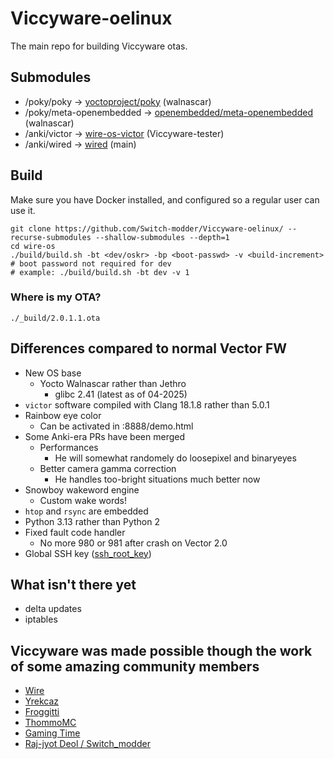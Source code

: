 # Viccyware-oelinux

The main repo for building Viccyware otas.

## Submodules

- /poky/poky -> [yoctoproject/poky](https://github.com/yoctoproject/poky) (walnascar)
- /poky/meta-openembedded -> [openembedded/meta-openembedded](https://github.com/openembedded/meta-openembedded) (walnascar)
- /anki/victor -> [wire-os-victor](https://github.com/Switch-modder/Viccyware) (Viccyware-tester)
- /anki/wired -> [wired](https://github.com/os-vector/wired) (main)

## Build

Make sure you have Docker installed, and configured so a regular user can use it.

```
git clone https://github.com/Switch-modder/Viccyware-oelinux/ --recurse-submodules --shallow-submodules --depth=1
cd wire-os
./build/build.sh -bt <dev/oskr> -bp <boot-passwd> -v <build-increment>
# boot password not required for dev
# example: ./build/build.sh -bt dev -v 1
```

### Where is my OTA?

`./_build/2.0.1.1.ota`

## Differences compared to normal Vector FW

-   New OS base
    -   Yocto Walnascar rather than Jethro
        -   glibc 2.41 (latest as of 04-2025)
-   `victor` software compiled with Clang 18.1.8 rather than 5.0.1
-   Rainbow eye color
    -   Can be activated in :8888/demo.html
-   Some Anki-era PRs have been merged
    -   Performances
        -   He will somewhat randomely do loosepixel and binaryeyes
    -   Better camera gamma correction
        -   He handles too-bright situations much better now
-   Snowboy wakeword engine
    -   Custom wake words!
-   `htop` and `rsync` are embedded
-   Python 3.13 rather than Python 2
-   Fixed fault code handler
    - No more 980 or 981 after crash on Vector 2.0
-   Global SSH key ([ssh_root_key](https://raw.githubusercontent.com/kercre123/unlocking-vector/refs/heads/main/ssh_root_key))

## What isn't there yet

- delta updates
- iptables

## Viccyware was made possible though the work of some amazing community members

- [Wire](https://github.com/kercre123)
- [Yrekcaz](https://github.com/Yrekcaz)
- [Froggitti](https://github.com/froggitti)
- [ThommoMC](https://github.com/ThommoMC)
- [Gaming Time](https://github.com/gamingtimevr)
- [Raj-jyot Deol / Switch_modder](https://github.com/Switch-modder)
